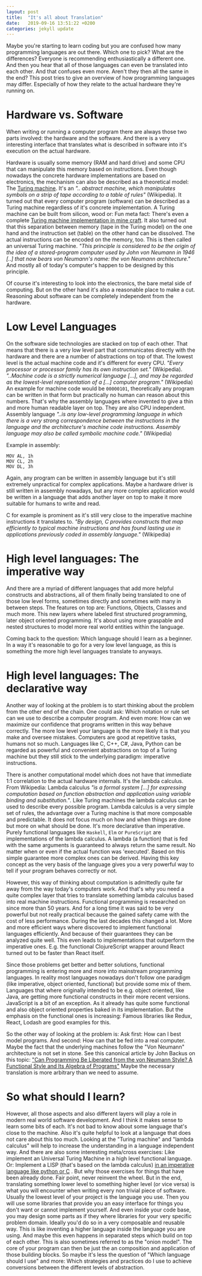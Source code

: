 ```yaml
---
layout: post
title:  "It's all about Translation"
date:   2019-09-16 13:51:22 +0200
categories: jekyll update
---
```


Maybe you're starting to learn coding but you are confused how many programming languages are out there. Which one to pick? What are the differences? Everyone is recommending enthusiastically a different one. And then you hear that all of those languages can even be translated into each other. And that confuses even more. Aren't they then all the same in the end? This post tries to give an overview of how programming languages may differ. Especially of how they relate to the actual hardware they're running on.


# Hardware vs. Software

When writing or running a computer program there are always those two parts involved: the hardware and the software. And there is a very interesting interface that translates what is described in software into it's execution on the actual hardware.

Hardware is usually some memory (RAM and hard drive) and some CPU that can manipulate this memory based on instructions. Even though nowadays the concrete hardware implementations are based on electronics, the mechanism can also be described as a theoretical model: The [Turing machine](https://en.wikipedia.org/wiki/Turing_machine). It's an <cite>".. abstract machine, which manipulates symbols on a strip of tape according to a table of rules"</cite> (Wikipedia). It turned out that every computer program (software)  can be described as a Turing machine regardless of it's concrete implementation. A Turing machine can be built from silicon, wood or: Fun meta fact: There's even a complete [Turing machine implementation in mine craft](https://www.youtube.com/watch?v=1X21HQphy6I).
It also turned out that this separation between memory (tape in the Turing model) on the one hand and the instruction set (table) on the other hand can be dissolved. The actual instructions can be encoded on the memory, too. This is then called an universal Turing machine. <cite>"This principle is considered to be the origin of the idea of a stored-program computer used by John von Neumann in 1946 [..] that now bears von Neumann's name: the von Neumann architecture."</cite> And mostly all of today's computer's happen to be designed by this principle.

Of course it's interesting to look into the electronics, the bare metal side of computing. But on the other hand it's also a reasonable place to make a cut. Reasoning about software can be completely independent from the hardware.


# Low Level Languages

On the software side technologies are stacked on top of each other. That means that there is a very low level part that communicates directly with the hardware and there are a number of abstractions on top of that. The lowest level is the actual machine code and it's different for every CPU. <cite>"Every processor or processor family has its own instruction set."</cite> (Wikipedia). <cite>"..Machine code is a strictly numerical language [...], and may be regarded as the lowest-level representation of a [...] computer program."</cite> (Wikipedia)
An example for machine code would be `00000101`, theoretically any program can be written in that form but practically no human can reason about this numbers. That's why the assembly languages where invented to give a thin and more human readable layer on top. They are also CPU independent. Assembly language <cite>"..is any low-level programming language in which there is a very strong correspondence between the instructions in the language and the architecture's machine code instructions. Assembly language may also be called symbolic machine code."</cite> (Wikipedia)

Example in assembly:
```
MOV AL, 1h
MOV CL, 2h
MOV DL, 3h
```

Again, any program can be written in assembly language but it's still extremely unpractical for complex applications. Maybe a hardware driver is still written in assembly nowadays, but any more complex application would be written in a language that adds another layer on top to make it more suitable for humans to write and read.

C for example is prominent as it's still very close to the imperative machine instructions it translates to. <cite>"By design, C provides constructs that map efficiently to typical machine instructions and has found lasting use in applications previously coded in assembly language."</cite> (Wikipedia)

# High level languages: The imperative way

And there are a myriad of different languages that add more helpful constructs and abstractions, all of them finally being translated to one of those low level forms, sometimes directly and sometimes with many in between steps. The features on top are: Functions, Objects, Classes and much more. This new layers where labeled first structured programming, later object oriented programming. It's about using more graspable and nested structures to model more real world entities within the language.  

  Coming back to the question: Which language should I learn as a beginner. In a way it's reasonable to go for a very low level language, as this is something the more high level languages translate to anyways.

# High level languages: The declarative way

Another way of looking at the problem is to start thinking about the problem from the other end of the chain. One could ask: Which notation or rule set can we use to describe a computer program. And even more: How can we maximize our confidence that programs written in this way behave correctly. The more low level your language is the more likely it is that you make and oversee mistakes. Computers are good at repetitive tasks, humans not so much. Languages like C, C++, C#, Java, Python can be regarded as powerful and convenient abstractions on top of a Turing machine but they still stick to the underlying paradigm: imperative instructions.

There is another computational model which does not have that immediate 1:1 correlation to the actual hardware internals. It's the lambda calculus. From Wikipedia: Lambda calculus <cite>"is a formal system [...] for expressing computation based on function abstraction and application using variable binding and substitution."</cite>. Like Turing machines the lambda calculus can be used to describe every possible program.
Lambda calculus is a very simple set of rules, the advantage over a Turing machine is that more composable and predictable. It does not focus much on how and when things are done but more on what should be done. It's more declarative than imperative. Purely functional languages like `Haskell`, `Elm` or `PureScript` are implementations of the lambda calculus. A lambda (a function) that is fed with the same arguments is guaranteed to always return the same result. No matter when or even if the actual function was 'executed'. Based on this simple guarantee more complex ones can be derived. Having this key concept as the very basis of the language gives you a very powerful way to tell if your program behaves correctly or not.

However, this way of thinking about computation is admittedly quite far away from the way today's computers work. And that's why you need a quite complex layer that tries to translate something lambda calculus based into real machine instructions. Functional programming is researched on since more than 50 years. And for a long time it was said to be very powerful but not really practical because the gained safety came with the cost of less performance. During the last decades this changed a lot. More and more efficient ways where discovered to implement functional languages efficiently. And because of their guarantees they can be analyzed quite well. This even leads to implementations that outperform the imperative ones. E.g. the functional ClojureScript wrapper around React turned out to be faster than React itself.

Since those problems get better and better solutions, functional programming is entering more and more into mainstream programming languages. In reality most languages nowadays don't follow one paradigm (like imperative, object oriented, functional) but provide some mix of them. Languages that where originally intended to be e.g. object oriented, like Java, are getting more functional constructs in their more recent versions. JavaScript is a bit of an exception. As it already has quite some functional and also object oriented properties baked in its implementation. But the emphasis on the functional ones is increasing: Famous libraries like Redux, React, Lodash are good examples for this.

So the other way of looking at the problem is: Ask first: How can I best model programs. And second: How can that be fed into a real computer. Maybe the fact that the underlying machines follow the "Von Neumann" architecture is not set in stone. See this canonical article by John Backus on this topic: ["Can Programming Be Liberated from the von Neumann Style? A Functional Style and Its Algebra of Programs"](http://www.thocp.net/biographies/papers/backus_turingaward_lecture.pdf)
Maybe the necessary translation is more arbitrary than we need to assume.

# So what should I learn?

However, all those aspects and also different layers will play a role in modern real world software development. And I think it makes sense to learn some bits of each. It's not bad to know about some language that's close to the machine. Also it's quite helpful to look at a language that does not care about this too much. Looking at the "Turing machine" and "lambda calculus" will help to increase the understanding in a language independent way. And there are also some interesting meta/cross exercises: Like implement an Universal Turing Machine in a high level functional language. Or: Implement a LISP (that's based on the lambda calculus) [in an imperative language like python or C](http://buildyourownlisp.com/) .
But why those exercises for things that have been already done. Fair point, never reinvent the wheel. But in the end, translating something lower level to something higher level (or vice versa) is what you will encounter when writing every non trivial piece of software. Usually the lowest level of your project is the language you use. Then you will use some libraries that provide you an easy interface for things you don't want or cannot implement yourself. And even inside your code base, you may design some parts as if they where libraries for your very specific problem domain. Ideally you'd do so in a very composable and reusable way. This is like inventing a higher language inside the language you are using. And maybe this even happens in separated steps which build on top of each other. This is also sometimes referred to as the "onion model". The core of your program can then be just the an composition and application of those building blocks. So maybe it's less the question of "Which language should I use" and more: Which strategies and practices do I use to achieve conversions between the different levels of abstraction.